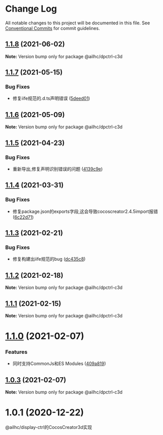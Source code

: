 # Change Log

All notable changes to this project will be documented in this file.
See [Conventional Commits](https://conventionalcommits.org) for commit guidelines.

## [1.1.8](https://github.com/AILHC/EasyGameFrameworkOpen/compare/@ailhc/dpctrl-c3d@1.1.7...@ailhc/dpctrl-c3d@1.1.8) (2021-06-02)

**Note:** Version bump only for package @ailhc/dpctrl-c3d





## [1.1.7](https://github.com/AILHC/EasyGameFrameworkOpen/compare/@ailhc/dpctrl-c3d@1.1.6...@ailhc/dpctrl-c3d@1.1.7) (2021-05-15)


### Bug Fixes

* 修复iife规范的.d.ts声明错误 ([5deed01](https://github.com/AILHC/EasyGameFrameworkOpen/commit/5deed01795ca4abab2bbafbb7b55664d4d23be8f))





## [1.1.6](https://github.com/AILHC/EasyGameFrameworkOpen/compare/@ailhc/dpctrl-c3d@1.1.5...@ailhc/dpctrl-c3d@1.1.6) (2021-05-09)

**Note:** Version bump only for package @ailhc/dpctrl-c3d





## [1.1.5](https://github.com/AILHC/EasyGameFrameworkOpen/compare/@ailhc/dpctrl-c3d@1.1.4...@ailhc/dpctrl-c3d@1.1.5) (2021-04-23)


### Bug Fixes

* 重新导出,修复声明识别错误的问题 ([4139c9e](https://github.com/AILHC/EasyGameFrameworkOpen/commit/4139c9ece90ef11d12374a42065bf89ebe44d053))





## [1.1.4](https://github.com/AILHC/EasyGameFrameworkOpen/compare/@ailhc/dpctrl-c3d@1.1.3...@ailhc/dpctrl-c3d@1.1.4) (2021-03-31)


### Bug Fixes

* 修复package.json的exports字段,这会导致cocoscreator2.4.5import报错 ([6c22d71](https://github.com/AILHC/EasyGameFrameworkOpen/commit/6c22d71f6f32ec566b95e7b299ec91e732e99585))





## [1.1.3](https://github.com/AILHC/EasyGameFrameworkOpen/compare/@ailhc/dpctrl-c3d@1.1.2...@ailhc/dpctrl-c3d@1.1.3) (2021-02-21)


### Bug Fixes

* 修复构建出iife规范的bug ([dc435c8](https://github.com/AILHC/EasyGameFrameworkOpen/commit/dc435c8ed264447b8a80263e7d157b1576c414b3))





## [1.1.2](https://github.com/AILHC/EasyGameFrameworkOpen/compare/@ailhc/dpctrl-c3d@1.1.1...@ailhc/dpctrl-c3d@1.1.2) (2021-02-18)

**Note:** Version bump only for package @ailhc/dpctrl-c3d





## [1.1.1](https://github.com/AILHC/EasyGameFrameworkOpen/compare/@ailhc/dpctrl-c3d@1.1.0...@ailhc/dpctrl-c3d@1.1.1) (2021-02-15)

**Note:** Version bump only for package @ailhc/dpctrl-c3d





# [1.1.0](https://github.com/AILHC/EasyGameFrameworkOpen/compare/@ailhc/dpctrl-c3d@1.0.3...@ailhc/dpctrl-c3d@1.1.0) (2021-02-07)


### Features

* 同时支持CommonJs和ES Modules ([409a819](https://github.com/AILHC/EasyGameFrameworkOpen/commit/409a819cfca6808a4070abcbc8acc80a2caf1c84))





## [1.0.3](https://github.com/AILHC/EasyGameFrameworkOpen/compare/@ailhc/dpctrl-c3d@1.0.2...@ailhc/dpctrl-c3d@1.0.3) (2021-02-07)

**Note:** Version bump only for package @ailhc/dpctrl-c3d

# 1.0.1 (2020-12-22)
@ailhc/display-ctrl的CocosCreator3d实现
